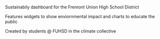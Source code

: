 Sustainabily dashboard for the Fremont Union High School District 

Features widgets to show enviornmental impact and charts to educate the public 

Created by students @ FUHSD in the climate collective
